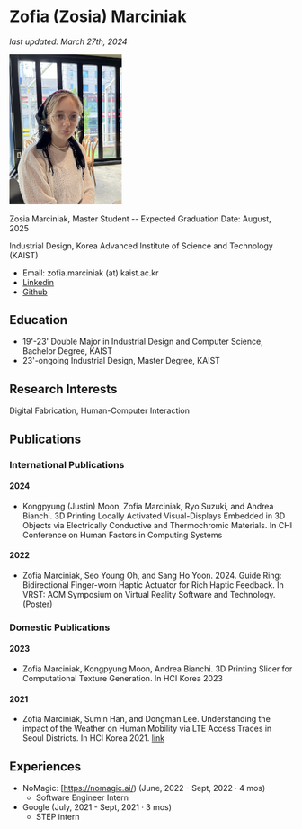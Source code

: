 Zofia (Zosia) Marciniak
===

_last updated: March 27th, 2024_

<img src="./images/zosia-profile.jpeg" width="200"  />


Zosia Marciniak, Master Student -- Expected Graduation Date: August, 2025

Industrial Design, Korea Advanced Institute of Science and Technology (KAIST)

*   Email: zofia.marciniak (at) kaist.ac.kr
*   [Linkedin](https://www.linkedin.com/in/zosia-marciniak-a2a7a9133/)
*   [Github](https://github.com/ZosiaZamoyska)

## Education

*   19'-23' Double Major in Industrial Design and Computer Science, Bachelor Degree, KAIST
*   23'-ongoing Industrial Design, Master Degree, KAIST

## Research Interests

Digital Fabrication, Human-Computer Interaction

## Publications

### International Publications

#### 2024
- Kongpyung (Justin) Moon, Zofia Marciniak, Ryo Suzuki, and Andrea Bianchi. 3D Printing Locally Activated Visual-Displays Embedded in 3D Objects via Electrically Conductive and Thermochromic Materials. In CHI Conference on Human Factors in Computing Systems 

#### 2022
- Zofia Marciniak, Seo Young Oh, and Sang Ho Yoon. 2024. Guide Ring: Bidirectional Finger-worn Haptic Actuator for Rich Haptic Feedback. In VRST: ACM Symposium on Virtual Reality Software and Technology. (Poster)


### Domestic Publications

#### 2023
- Zofia Marciniak, Kongpyung Moon, Andrea Bianchi. 3D Printing Slicer for Computational Texture Generation. In HCI Korea 2023

#### 2021
- Zofia Marciniak, Sumin Han, and Dongman Lee. Understanding the impact of the Weather on Human Mobility via LTE Access Traces in Seoul Districts. In HCI Korea 2021. [link](https://www.dbpia.co.kr/journal/articleDetail?nodeId=NODE10530300)

## Experiences
- NoMagic: [https://nomagic.ai/) (June, 2022 - Sept, 2022 · 4 mos)
    - Software Engineer Intern
- Google (July, 2021 - Sept, 2021 · 3 mos)
    - STEP intern
